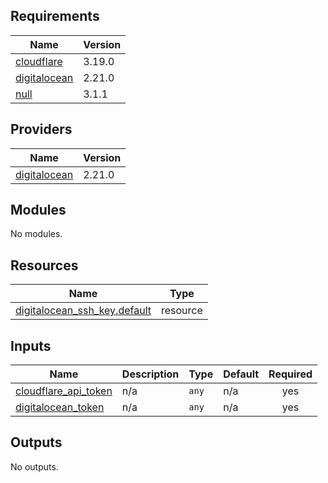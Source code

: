 ## Requirements

| Name | Version |
|------|---------|
| <a name="requirement_cloudflare"></a> [cloudflare](#requirement\_cloudflare) | 3.19.0 |
| <a name="requirement_digitalocean"></a> [digitalocean](#requirement\_digitalocean) | 2.21.0 |
| <a name="requirement_null"></a> [null](#requirement\_null) | 3.1.1 |

## Providers

| Name | Version |
|------|---------|
| <a name="provider_digitalocean"></a> [digitalocean](#provider\_digitalocean) | 2.21.0 |

## Modules

No modules.

## Resources

| Name | Type |
|------|------|
| [digitalocean_ssh_key.default](https://registry.terraform.io/providers/digitalocean/digitalocean/2.21.0/docs/resources/ssh_key) | resource |

## Inputs

| Name | Description | Type | Default | Required |
|------|-------------|------|---------|:--------:|
| <a name="input_cloudflare_api_token"></a> [cloudflare\_api\_token](#input\_cloudflare\_api\_token) | n/a | `any` | n/a | yes |
| <a name="input_digitalocean_token"></a> [digitalocean\_token](#input\_digitalocean\_token) | n/a | `any` | n/a | yes |

## Outputs

No outputs.

